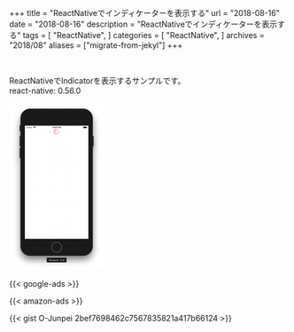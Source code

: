 +++
title = "ReactNativeでインディケーターを表示する"
url = "2018-08-16"
date = "2018-08-16"
description = "ReactNativeでインディケーターを表示する"
tags = [
    "ReactNative",
]
categories = [
  "ReactNative",
]
archives = "2018/08"
aliases = ["migrate-from-jekyl"]
+++

<br>

ReactNativeでIndicatorを表示するサンプルです。  
react-native: 0.56.0  

![alt](1.png)

<!-- Google Ads -->
{{< google-ads >}}

<!-- Amazon Ads -->
{{< amazon-ads >}}

{{< gist O-Junpei 2bef7698462c7567835821a417b66124 >}}

